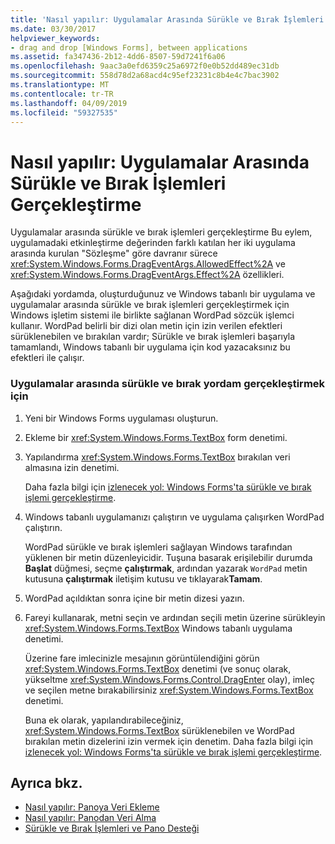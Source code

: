 ```yaml
---
title: 'Nasıl yapılır: Uygulamalar Arasında Sürükle ve Bırak İşlemleri Gerçekleştirme'
ms.date: 03/30/2017
helpviewer_keywords:
- drag and drop [Windows Forms], between applications
ms.assetid: fa347436-2b12-4dd6-8507-59d7241f6a06
ms.openlocfilehash: 9aac3a0efd6359c25a6972f0e0b52dd489ec31db
ms.sourcegitcommit: 558d78d2a68acd4c95ef23231c8b4e4c7bac3902
ms.translationtype: MT
ms.contentlocale: tr-TR
ms.lasthandoff: 04/09/2019
ms.locfileid: "59327535"
---
```

# <a name="how-to-perform-drag-and-drop-operations-between-applications"></a>Nasıl yapılır: Uygulamalar Arasında Sürükle ve Bırak İşlemleri Gerçekleştirme
Uygulamalar arasında sürükle ve bırak işlemleri gerçekleştirme Bu eylem, uygulamadaki etkinleştirme değerinden farklı katılan her iki uygulama arasında kurulan "Sözleşme" göre davranır sürece <xref:System.Windows.Forms.DragEventArgs.AllowedEffect%2A> ve <xref:System.Windows.Forms.DragEventArgs.Effect%2A> özellikleri.  
  
 Aşağıdaki yordamda, oluşturduğunuz ve Windows tabanlı bir uygulama ve uygulamalar arasında sürükle ve bırak işlemleri gerçekleştirmek için Windows işletim sistemi ile birlikte sağlanan WordPad sözcük işlemci kullanır. WordPad belirli bir dizi olan metin için izin verilen efektleri sürüklenebilen ve bırakılan vardır; Sürükle ve bırak işlemleri başarıyla tamamlandı, Windows tabanlı bir uygulama için kod yazacaksınız bu efektleri ile çalışır.  
  
### <a name="to-perform-a-drag-and-drop-procedure-between-applications"></a>Uygulamalar arasında sürükle ve bırak yordam gerçekleştirmek için  
  
1. Yeni bir Windows Forms uygulaması oluşturun.  
  
2. Ekleme bir <xref:System.Windows.Forms.TextBox> form denetimi.  
  
3. Yapılandırma <xref:System.Windows.Forms.TextBox> bırakılan veri almasına izin denetimi.  
  
     Daha fazla bilgi için [izlenecek yol: Windows Forms'ta sürükle ve bırak işlemi gerçekleştirme](walkthrough-performing-a-drag-and-drop-operation-in-windows-forms.md).  
  
4. Windows tabanlı uygulamanızı çalıştırın ve uygulama çalışırken WordPad çalıştırın.  
  
     WordPad sürükle ve bırak işlemleri sağlayan Windows tarafından yüklenen bir metin düzenleyicidir. Tuşuna basarak erişilebilir durumda **Başlat** düğmesi, seçme **çalıştırmak**, ardından yazarak `WordPad` metin kutusuna **çalıştırmak** iletişim kutusu ve tıklayarak**Tamam**.  
  
5. WordPad açıldıktan sonra içine bir metin dizesi yazın.  
  
6. Fareyi kullanarak, metni seçin ve ardından seçili metin üzerine sürükleyin <xref:System.Windows.Forms.TextBox> Windows tabanlı uygulama denetimi.  
  
     Üzerine fare imlecinizle mesajının görüntülendiğini görün <xref:System.Windows.Forms.TextBox> denetimi (ve sonuç olarak, yükseltme <xref:System.Windows.Forms.Control.DragEnter> olay), imleç ve seçilen metne bırakabilirsiniz <xref:System.Windows.Forms.TextBox> denetimi.  
  
     Buna ek olarak, yapılandırabileceğiniz, <xref:System.Windows.Forms.TextBox> sürüklenebilen ve WordPad bırakılan metin dizelerini izin vermek için denetim. Daha fazla bilgi için [izlenecek yol: Windows Forms'ta sürükle ve bırak işlemi gerçekleştirme](walkthrough-performing-a-drag-and-drop-operation-in-windows-forms.md).  
  
## <a name="see-also"></a>Ayrıca bkz.

- [Nasıl yapılır: Panoya Veri Ekleme](how-to-add-data-to-the-clipboard.md)
- [Nasıl yapılır: Panodan Veri Alma](how-to-retrieve-data-from-the-clipboard.md)
- [Sürükle ve Bırak İşlemleri ve Pano Desteği](drag-and-drop-operations-and-clipboard-support.md)

